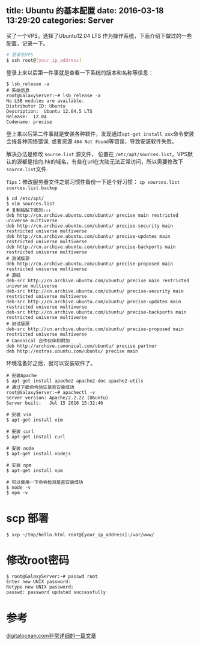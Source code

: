 title: Ubuntu 的基本配置
date: 2016-03-18 13:29:20
categories: Server
---

买了一个VPS，选择了Ubuntu12.04 LTS 作为操作系统，下面介绍下做过的一些配置，记录一下。

<!-- more -->

```bash
# 登录到VPS
$ ssh root@[your_ip_address]
```

登录上来以后第一件事就是查看一下系统的版本和名称等信息：

```
$ lsb_release -a
# 系统信息
root@GalaxyServer:~# lsb_release -a
No LSB modules are available.
Distributor ID: Ubuntu
Description:  Ubuntu 12.04.5 LTS
Release:  12.04
Codename: precise
```


登上来以后第二件事就是安装各种软件，发现通过`apt-get install xxx`命令安装会报各种网络错误, 或者资源 `404 Not Found`等错误，导致安装软件失败。

解决办法是修改 `source.list` 源文件， 位置在 `/etc/apt/sources.list`，VPS默认的源都是指向.hk的域名，有些在url在大陆无法正常访问，所以需要修改下 `source.list`文件.

`Tips`：修改服务器文件之前习惯性备份一下是个好习惯：
`cp sources.list sources.list.backup`

```
$ cd /etc/apt/
$ vim sources.list
# 复制粘贴下面的↓↓↓
deb http://cn.archive.ubuntu.com/ubuntu/ precise main restricted universe multiverse
deb http://cn.archive.ubuntu.com/ubuntu/ precise-security main restricted universe multiverse
deb http://cn.archive.ubuntu.com/ubuntu/ precise-updates main restricted universe multiverse
deb http://cn.archive.ubuntu.com/ubuntu/ precise-backports main restricted universe multiverse
# 测试版源
deb http://cn.archive.ubuntu.com/ubuntu/ precise-proposed main restricted universe multiverse
# 源码
deb-src http://cn.archive.ubuntu.com/ubuntu/ precise main restricted universe multiverse
deb-src http://cn.archive.ubuntu.com/ubuntu/ precise-security main restricted universe multiverse
deb-src http://cn.archive.ubuntu.com/ubuntu/ precise-updates main restricted universe multiverse
deb-src http://cn.archive.ubuntu.com/ubuntu/ precise-backports main restricted universe multiverse
# 测试版源
deb-src http://cn.archive.ubuntu.com/ubuntu/ precise-proposed main restricted universe multiverse
# Canonical 合作伙伴和附加
deb http://archive.canonical.com/ubuntu/ precise partner
deb http://extras.ubuntu.com/ubuntu/ precise main

```


环境准备好之后，就可以安装软件了。

```
# 安装Apache
$ apt-get install apache2 apache2-doc apache2-utils
# 通过下面命令验证是否安装成功
root@GalaxyServer:~# apachectl -v
Server version: Apache/2.2.22 (Ubuntu)
Server built:   Jul 15 2016 15:32:46

# 安装 vim
$ apt-get install vim

# 安装 curl
$ apt-get install curl

# 安装 node
$ apt-get install nodejs

# 安装 npm
$ apt-get install npm

# 可以使用一下命令检测是否安装成功
$ node -v
$ npm -v

```


# scp 部署
```
$ scp ~/tmp/hello.html root@[your_ip_address]:/var/www/
```

# 修改root密码
```
$ root@GalaxyServer:~# passwd root
Enter new UNIX password:
Retype new UNIX password:
passwd: password updated successfully
```


# 参考
[digitalocean.com非常详细的一篇文章](https://www.digitalocean.com/community/tutorials/how-to-set-up-apache-virtual-hosts-on-ubuntu-14-04-lts)